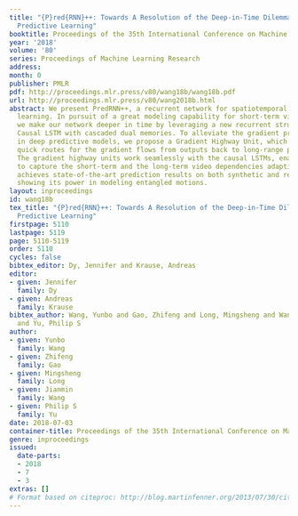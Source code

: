 ```yaml
---
title: "{P}red{RNN}++: Towards A Resolution of the Deep-in-Time Dilemma in Spatiotemporal
  Predictive Learning"
booktitle: Proceedings of the 35th International Conference on Machine Learning
year: '2018'
volume: '80'
series: Proceedings of Machine Learning Research
address: 
month: 0
publisher: PMLR
pdf: http://proceedings.mlr.press/v80/wang18b/wang18b.pdf
url: http://proceedings.mlr.press/v80/wang2018b.html
abstract: We present PredRNN++, a recurrent network for spatiotemporal predictive
  learning. In pursuit of a great modeling capability for short-term video dynamics,
  we make our network deeper in time by leveraging a new recurrent structure named
  Causal LSTM with cascaded dual memories. To alleviate the gradient propagation difficulties
  in deep predictive models, we propose a Gradient Highway Unit, which provides alternative
  quick routes for the gradient flows from outputs back to long-range previous inputs.
  The gradient highway units work seamlessly with the causal LSTMs, enabling our model
  to capture the short-term and the long-term video dependencies adaptively. Our model
  achieves state-of-the-art prediction results on both synthetic and real video datasets,
  showing its power in modeling entangled motions.
layout: inproceedings
id: wang18b
tex_title: "{P}red{RNN}++: Towards A Resolution of the Deep-in-Time Dilemma in Spatiotemporal
  Predictive Learning"
firstpage: 5110
lastpage: 5119
page: 5110-5119
order: 5110
cycles: false
bibtex_editor: Dy, Jennifer and Krause, Andreas
editor:
- given: Jennifer
  family: Dy
- given: Andreas
  family: Krause
bibtex_author: Wang, Yunbo and Gao, Zhifeng and Long, Mingsheng and Wang, Jianmin
  and Yu, Philip S
author:
- given: Yunbo
  family: Wang
- given: Zhifeng
  family: Gao
- given: Mingsheng
  family: Long
- given: Jianmin
  family: Wang
- given: Philip S
  family: Yu
date: 2018-07-03
container-title: Proceedings of the 35th International Conference on Machine Learning
genre: inproceedings
issued:
  date-parts:
  - 2018
  - 7
  - 3
extras: []
# Format based on citeproc: http://blog.martinfenner.org/2013/07/30/citeproc-yaml-for-bibliographies/
---
```

